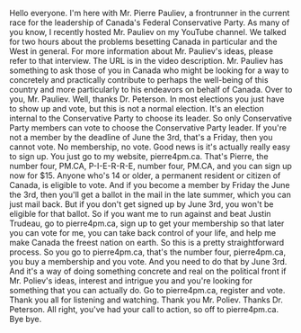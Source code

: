  Hello everyone. I'm here with Mr. Pierre Pauliev, a frontrunner in the current race for the leadership of Canada's Federal Conservative Party. As many of you know, I recently hosted Mr. Pauliev on my YouTube channel. We talked for two hours about the problems besetting Canada in particular and the West in general. For more information about Mr. Pauliev's ideas, please refer to that interview. The URL is in the video description. Mr. Pauliev has something to ask those of you in Canada who might be looking for a way to concretely and practically contribute to perhaps the well-being of this country and more particularly to his endeavors on behalf of Canada. Over to you, Mr. Pauliev. Well, thanks Dr. Peterson. In most elections you just have to show up and vote, but this is not a normal election. It's an election internal to the Conservative Party to choose its leader. So only Conservative Party members can vote to choose the Conservative Party leader. If you're not a member by the deadline of June the 3rd, that's a Friday, then you cannot vote. No membership, no vote. Good news is it's actually really easy to sign up. You just go to my website, pierre4pm.ca. That's Pierre, the number four, PM.CA, P-I-E-R-R-E, number four, PM.CA, and you can sign up now for $15. Anyone who's 14 or older, a permanent resident or citizen of Canada, is eligible to vote. And if you become a member by Friday the June the 3rd, then you'll get a ballot in the mail in the late summer, which you can just mail back. But if you don't get signed up by June 3rd, you won't be eligible for that ballot. So if you want me to run against and beat Justin Trudeau, go to pierre4pm.ca, sign up to get your membership so that later you can vote for me, you can take back control of your life, and help me make Canada the freest nation on earth. So this is a pretty straightforward process. So you go to pierre4pm.ca, that's the number four, pierre4pm.ca, you buy a membership and you vote. And you need to do that by June 3rd. And it's a way of doing something concrete and real on the political front if Mr. Poliev's ideas, interest and intrigue you and you're looking for something that you can actually do. Go to pierre4pm.ca, register and vote. Thank you all for listening and watching. Thank you Mr. Poliev. Thanks Dr. Peterson. All right, you've had your call to action, so off to pierre4pm.ca. Bye bye.